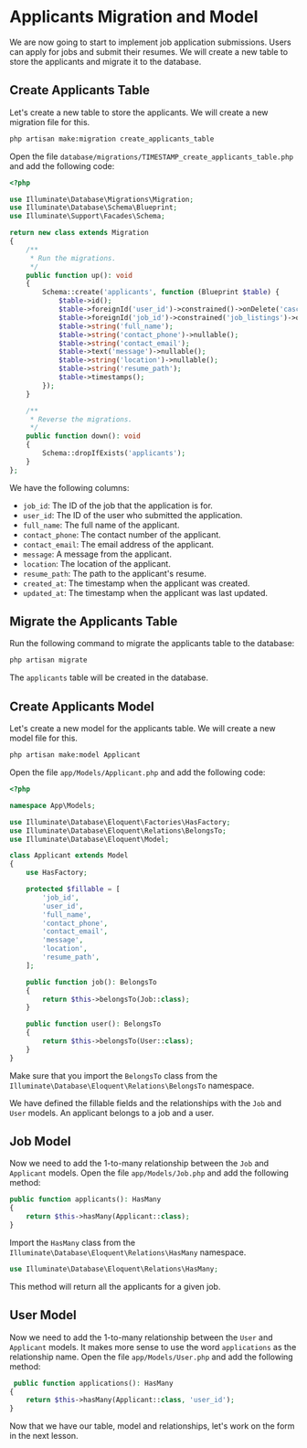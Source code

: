 # Applicants Migration and Model

We are now going to start to implement job application submissions. Users can apply for jobs and submit their resumes. We will create a new table to store the applicants and migrate it to the database.

## Create Applicants Table

Let's create a new table to store the applicants. We will create a new migration file for this.

```bash
php artisan make:migration create_applicants_table
```

Open the file `database/migrations/TIMESTAMP_create_applicants_table.php` and add the following code:

```php
<?php

use Illuminate\Database\Migrations\Migration;
use Illuminate\Database\Schema\Blueprint;
use Illuminate\Support\Facades\Schema;

return new class extends Migration
{
    /**
     * Run the migrations.
     */
    public function up(): void
    {
        Schema::create('applicants', function (Blueprint $table) {
            $table->id();
            $table->foreignId('user_id')->constrained()->onDelete('cascade');
            $table->foreignId('job_id')->constrained('job_listings')->onDelete('cascade');
            $table->string('full_name');
            $table->string('contact_phone')->nullable();
            $table->string('contact_email');
            $table->text('message')->nullable();
            $table->string('location')->nullable();
            $table->string('resume_path');
            $table->timestamps();
        });
    }

    /**
     * Reverse the migrations.
     */
    public function down(): void
    {
        Schema::dropIfExists('applicants');
    }
};
```

We have the following columns:

- `job_id`: The ID of the job that the application is for.
- `user_id`: The ID of the user who submitted the application.
- `full_name`: The full name of the applicant.
- `contact_phone`: The contact number of the applicant.
- `contact_email`: The email address of the applicant.
- `message`: A message from the applicant.
- `location`: The location of the applicant.
- `resume_path`: The path to the applicant's resume.
- `created_at`: The timestamp when the applicant was created.
- `updated_at`: The timestamp when the applicant was last updated.

## Migrate the Applicants Table

Run the following command to migrate the applicants table to the database:

```bash
php artisan migrate
```

The `applicants` table will be created in the database.

## Create Applicants Model

Let's create a new model for the applicants table. We will create a new model file for this.

```bash
php artisan make:model Applicant
```

Open the file `app/Models/Applicant.php` and add the following code:

```php
<?php

namespace App\Models;

use Illuminate\Database\Eloquent\Factories\HasFactory;
use Illuminate\Database\Eloquent\Relations\BelongsTo;
use Illuminate\Database\Eloquent\Model;

class Applicant extends Model
{
    use HasFactory;

    protected $fillable = [
        'job_id',
        'user_id',
        'full_name',
        'contact_phone',
        'contact_email',
        'message',
        'location',
        'resume_path',
    ];

    public function job(): BelongsTo
    {
        return $this->belongsTo(Job::class);
    }

    public function user(): BelongsTo
    {
        return $this->belongsTo(User::class);
    }
}

```

Make sure that you import the `BelongsTo` class from the `Illuminate\Database\Eloquent\Relations\BelongsTo` namespace.

We have defined the fillable fields and the relationships with the `Job` and `User` models. An applicant belongs to a job and a user.

## Job Model

Now we need to add the 1-to-many relationship between the `Job` and `Applicant` models. Open the file `app/Models/Job.php` and add the following method:

```php
public function applicants(): HasMany
{
    return $this->hasMany(Applicant::class);
}
```

Import the `HasMany` class from the `Illuminate\Database\Eloquent\Relations\HasMany` namespace.

```php
use Illuminate\Database\Eloquent\Relations\HasMany;
```

This method will return all the applicants for a given job.

## User Model

Now we need to add the 1-to-many relationship between the `User` and `Applicant` models. It makes more sense to use the word `applications` as the relationship name. Open the file `app/Models/User.php` and add the following method:

```php
 public function applications(): HasMany
{
    return $this->hasMany(Applicant::class, 'user_id');
}
```

Now that we have our table, model and relationships, let's work on the form in the next lesson.
